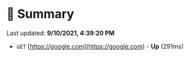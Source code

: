 # 📖 Summary
Last updated: **9/10/2021, 4:39:20 PM**

- `GET` [https://google.com](https://google.com) - **Up** (291ms)
